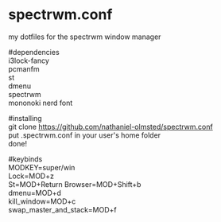 # spectrwm.conf
my dotfiles for the spectrwm window manager

#dependencies                                      
i3lock-fancy                                       
pcmanfm                            
st                          
dmenu                        
spectrwm                       
mononoki nerd font

#installing                       
git clone https://github.com/nathaniel-olmsted/spectrwm.conf                    
put .spectrwm.conf in your user's home folder                      
done!             
 
#keybinds                        
MODKEY=super/win                      
Lock=MOD+z                                  
St=MOD+Return
Browser=MOD+Shift+b                           
dmenu=MOD+d                            
kill_window=MOD+c                             
swap_master_and_stack=MOD+f                        
       
